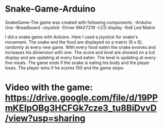 # Snake-Game-Arduino

SnakeGame-The game was created with following components:
-Arduino Uno
-Breadboard
-Joystick
-Driver MAX7219
-LCD display
-8x8 Led Matrix

I did a snake game with Arduino. Here I used a joystick for snake's movement. The snake and the food are displayed on a matrix (8 x 8), randomly at every new game. With every food eaten the snake evolves and increases his dimension with one. The score and level are showed on a lcd display and are updating at every food eaten. The level is updating at every five meals. The game ends if the snake is eating his body and the player loses. The player wins if he scores 150 and the game stops.


# Video with the game: https://drive.google.com/file/d/19PPmKEIpOBg3HCFGk7cze3_tu8BiDvvD/view?usp=sharing
